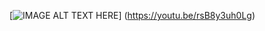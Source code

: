 [![IMAGE ALT TEXT HERE](http://postfiles6.naver.net/20150530_117/ioio9961_1432982428150B1ls0_JPEG/%B0%E6%B1%E2%BB%E7%C1%F84.jpg?type=w3)]
(https://youtu.be/rsB8y3uh0Lg)
